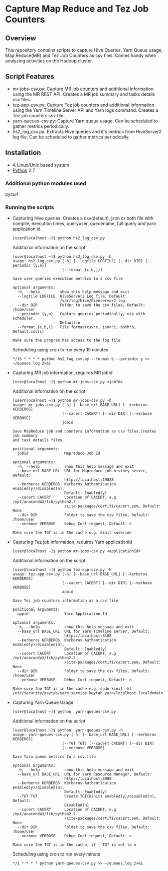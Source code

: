 
# Capture Map Reduce and Tez Job Counters
## Overview

This repository contains scripts to capture Hive Queries, Yarn Queue usage, Map Reduce(MR) and Tez Job Counters as csv files. Comes handy when analyzing activities on the Hadoop cluster.

## Script Features
- mr-jobs-csv.py: Capture MR job counters and additional information using the MR REST API. Creates a MR job summary and tasks details csv files.
- tez-app-csv.py: Capture Tez job counters and additional information using the Yarn Timeline Server API and Yarn logs command. Creates a Tez job counters csv file.
- yarn-queues-csv.py: Capture Yarn queue usage. Can be scheduled to gather metrics periodically.
- hs2_log_csv.py: Extracts Hive queries and it's metrics from HiveServer2 log file. Can be scheduled to gather metrics periodically.

## Installation
- A Linux/Unix based system
- [Python](https://www.python.org/downloads/) 2.7

### Additional python modules used
pycurl

### Running the scripts
- Capturing Hive queries. Creates a csv(default), json or both file with compile, execution times, queryuser, queuename, full query and yarn application id.

   ```
   [user@localhost ~]$ python hs2_log_csv.py
   ```    
   
    Additional information on the script
    ```
    [user@localhost ~]$ python hs2_log_csv.py -h
    usage: hs2_log_csv.py [-h] [--logfile LOGFILE] [--dir DIR] [--periodic {y,n}]
                          [--format {c,b,j}]

    Save user queries execution metrics to a csv file

    optional arguments:
      -h, --help         show this help message and exit
      --logfile LOGFILE  HiveServer2 Log file, Default:
                         /var/log/hive/hiveserver2.log
      --dir DIR          Folder to save the csv files, Default: /home/user
      --periodic {y,n}   Capture queries periodically, use with scheduler,
                         Default:n
      --format {c,b,j}   File format(csv:c, json:j, both:b, Default:csv(c)

    Make sure the program has access to the log file
    ```
        
  Scheduling using cron to run every 15 minutes
  ```
  */15 * * * * python hs2_log_csv.py --format b --periodic y >> ~/queues.log 2>&1
  ```

- Capturing MR job information, requires MR jobId

    ```
    [user@localhost ~]$ python mr-jobs-csv.py <jobId>
    ```
    
    Additional information on the script
    ```
    [user@localhost ~]$ python mr-jobs-csv.py -h
    usage: mr-jobs-csv.py [-h] [--base_url BASE_URL] [--kerberos KERBEROS]
                          [--cacert CACERT] [--dir DIR] [--verbose VERBOSE]
                          jobid

    Save MapReduce job and counters information as csv files.Creates job summary
    and task details files

    positional arguments:
      jobid                Mapreduce Job Id

    optional arguments:
      -h, --help           show this help message and exit
      --base_url BASE_URL  URL for Mapreduce job history server, Default:
                           http://localhost:19888
      --kerberos KERBEROS  Kerberos Authentication enabled(y)/disabled(n),
                           Default: Enabled(y)
      --cacert CACERT      Location of CACERT, e.g /opt/anaconda3/lib/python2.7
                           /site-packages/certifi/cacert.pem, Default: None
      --dir DIR            Folder to save the csv files, Default: /home/user
      --verbose VERBOSE    Debug Curl request, Default: n

    Make sure the TGT is in the cache e.g. kinit <userid>
    ```
    
- Capturing Tez job information, requires Yarn applicationId

    ```
    [user@localhost ~]$ python mr-jobs-csv.py <applicationId>
    ```
    
    Additional information on the script
    ```
    [user@localhost ~]$ python tez-app-csv.py -h
    usage: tez-app-csv.py [-h] [--base_url BASE_URL] [--kerberos KERBEROS]
                          [--cacert CACERT] [--dir DIR] [--verbose VERBOSE]
                          appid

    Save Tez job counters information as a csv file

    positional arguments:
      appid                Yarn Application Id

    optional arguments:
      -h, --help           show this help message and exit
      --base_url BASE_URL  URL for Yarn Timeline server, Default:
                           http://localhost:8188
      --kerberos KERBEROS  Kerberos Authentication enabled(y)/disabled(n),
                           Default: Enabled(y)
      --cacert CACERT      Location of CACERT, e.g /opt/anaconda3/lib/python2.7
                           /site-packages/certifi/cacert.pem, Default: None
      --dir DIR            Folder to save the csv files, Default: /home/user
      --verbose VERBOSE    Debug Curl request, Default: n

    Make sure the TGT is in the cache e.g. sudo kinit -kt
    /etc/security/keytab/yarn.service.keytab yarn/localhost.localdomain
    ```
- Capturing Yarn Queue Usage
    
    ```
    [user@localhost ~]$ python  yarn-queues-csv.py
    ```
 
    Additional information on the script
    ```
    [user@localhost ~]$ python  yarn-queues-csv.py -h
    usage: yarn-queues-csv.py [-h] [--base_url BASE_URL] [--kerberos KERBEROS]
                          [--TGT TGT] [--cacert CACERT] [--dir DIR]
                          [--verbose VERBOSE]

    Save Yarn queue metrics to a csv file

    optional arguments:
      -h, --help           show this help message and exit
      --base_url BASE_URL  URL for Yarn Resource Manager, Default:
                           http://localhost:8088
      --kerberos KERBEROS  Kerberos Authentication enabled(y)/disabled(n),
                           Default: Enabled(y)
      --TGT TGT            Create TGT(kinit) enabled(y)/disabled(n), Default:
                           Disabled(n)
      --cacert CACERT      Location of CACERT, e.g /opt/anaconda3/lib/python2.7
                           /site-packages/certifi/cacert.pem, Default: None
      --dir DIR            Folder to save the csv files, Default: /home/user
      --verbose VERBOSE    Debug Curl request, Default: n

    Make sure the TGT is in the cache, if --TGT is set to n
    ```
    
  Scheduling using cron to run every minute
  ```
  */1 * * * * python yarn-queues-csv.py >> ~/queues.log 2>&1
  ```
